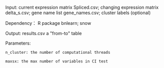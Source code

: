 Input: 
  current expression matrix Spliced.csv; changing expression matrix delta_s.csv; gene name list gene_names.csv; cluster labels (optional)
  
Dependency：
  R package bnlearn; snow
  
Output:
  results.csv a "from-to" table
  
  Parameters:
  
    n_cluster: the number of computational threads
    
    maxsx: the max number of variables in CI test
    
    
